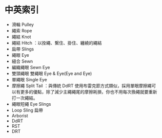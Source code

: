 # 中英索引

- 滑輪 Pulley
- 繩索 Rope
- 繩結 Knot
- 繩結 Hitch ：以拴繩、繫住、掛住、纏繞的繩結
- 扁帶 Slings
- 繩眼 Eye
- 縫合 Sewn
- 編織繩眼 Sewn Eye
- 雙頭繩眼 雙繩眼 Eye & Eye(Eye and Eye)
- 單繩眼 Single Eye
- 摩擦繩 Split Tail ：與傳統 DdRT 使用布雷克節方式類似，採用單眼摩擦繩可以有更多的優點，除了減少主繩繩尾的摩擦耗損，你也不用每次換繩就要重新打一次繩結。
- 繩眼短繩 Eye Slings
- Loop Sling 扁帶
- Arborist
- DdRT
- RST
- DRT
